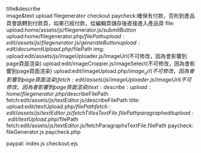 title&describe<br>
image&text upload
filegenerator
checkout
paycheck:確保有付款，否則到產品頁會跳轉到付款頁，如果已經付款，從編輯頁儲存後直接進入產品頁
file:
      upload:home/assets/js/filegenerator.js/submitButton
      upload:home/filegenerator.php/$filePath
      upload:edit/assets/js/filegenerator.js/generateButton
      upload:edit/documentUpload.php/$filePath
img:
      upload:edit/assets/js/imageUploader.js/ImageUrl(不可修改，因為會影響到page頁面渲染)
      upload:edit/imageCropper.js/imageSelect(不可修改，因為會影響到page頁面渲染)
      upload:edit/imageUpload.php/$image_url(不可修改，因為會影響到page頁面渲染)
      fetch:edit/assets/js/imageUploader.js/ImageUrl(不可修改，因為會影響到page頁面渲染)
text:
      describe:
                upload:home/filegenerator.php/$describeFilePath
                fetch:edit/assets/js/textEditor.js/describeFilePath
      title:
                upload:edit/textUpload.php/$filePath
                fetch:edit/assets/js/textEditor.js/fetchTitlesTextFile.filePath
      paragraphedit
                upload:edit/textUpload.php/$filePath
                fetch:edit/assets/js/textEditor.js/fetchParagraphsTextFile.filePath
paycheck:
      fileGenerator.js
      paycheck.php

paypal:
      index.js
      checkout.ejs
